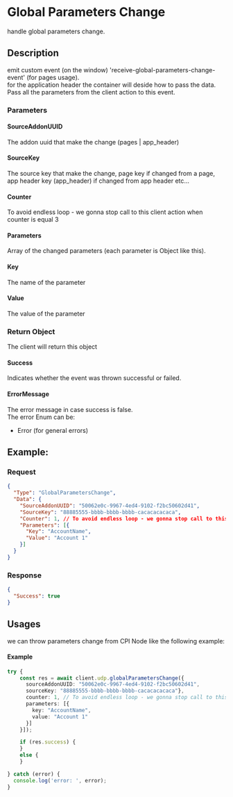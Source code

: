 # Global Parameters Change
handle global parameters change.

## Description
emit custom event (on the window) 'receive-global-parameters-change-event' (for pages usage).\
for the application header the container will deside how to pass the data.\
Pass all the parameters from the client action to this event.

### Parameters

#### SourceAddonUUID
The addon uuid that make the change (pages | app_header)
#### SourceKey
The source key that make the change, page key if changed from a page, app header key (app_header) if changed from app header etc...
#### Counter
To avoid endless loop - we gonna stop call to this client action when counter is equal 3
#### Parameters
Array of the changed parameters (each parameter is Object like this).

#### Key
The name of the parameter
#### Value
The value of the parameter



### Return Object
The client will return this object

#### Success
Indicates whether the event was thrown successful or failed.
 #### ErrorMessage
The error message in case success is false.\
The error Enum can be:
* Error (for general errors)

## Example:

### Request
```json
{
  "Type": "GlobalParametersChange",
  "Data": {
    "SourceAddonUUID": "50062e0c-9967-4ed4-9102-f2bc50602d41",
    "SourceKey": "88885555-bbbb-bbbb-bbbb-cacacacacaca",
    "Counter": 1, // To avoid endless loop - we gonna stop call to this client action when counter is equal 3
    "Parameters": [{
      "Key": "AccountName",
      "Value": "Account 1"
    }]
  }
}
```

### Response
```json
{
  "Success": true
}
```

## Usages
we can throw parameters change from CPI Node like the following example:

#### Example 
```typescript
try {
    const res = await client.udp.globalParametersChange({
      sourceAddonUUID: "50062e0c-9967-4ed4-9102-f2bc50602d41",
      sourceKey: "88885555-bbbb-bbbb-bbbb-cacacacacaca"},
      counter: 1, // To avoid endless loop - we gonna stop call to this client action when counter is equal 3
      parameters: [{ 
        key: "AccountName", 
        value: "Account 1"
      }]
    }]);

    if (res.success) {
    }
    else {
    } 

} catch (error) {
  console.log('error: ', error);
}
```
